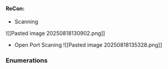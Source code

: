#### ReCon: 

- Scanning 

![[Pasted image 20250818130902.png]]

* Open Port Scaning
 ![[Pasted image 20250818135328.png]]
 

### Enumerations 






